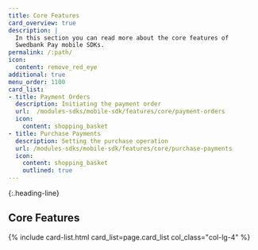 ```yaml
---
title: Core Features
card_overview: true
description: |
  In this section you can read more about the core features of
  Swedbank Pay mobile SDKs.
permalink: /:path/
icon:
  content: remove_red_eye
additional: true
menu_order: 1100
card_list:
- title: Payment Orders
  description: Initiating the payment order
  url:  /modules-sdks/mobile-sdk/features/core/payment-orders
  icon:
    content: shopping_basket
- title: Purchase Payments
  description: Setting the purchase operation
  url: /modules-sdks/mobile-sdk/features/core/purchase-payments
  icon:
    content: shopping_basket
    outlined: true
---
```


{:.heading-line}

## Core Features

{% include card-list.html card_list=page.card_list col_class="col-lg-4" %}
